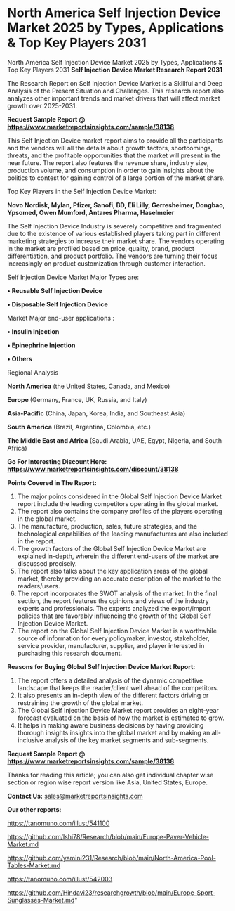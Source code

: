 # North America Self Injection Device Market 2025 by Types, Applications & Top Key Players 2031
North America Self Injection Device Market 2025 by Types, Applications & Top Key Players 2031
<strong>Self Injection Device Market Research Report 2031</strong>

The Research Report on Self Injection Device Market is a Skillful and Deep Analysis of the Present Situation and Challenges. This research report also analyzes other important trends and market drivers that will affect market growth over 2025-2031.

<strong>Request Sample Report @ <a href=https://www.marketreportsinsights.com/sample/38138>https://www.marketreportsinsights.com/sample/38138</a></strong>

This Self Injection Device market report aims to provide all the participants and the vendors will all the details about growth factors, shortcomings, threats, and the profitable opportunities that the market will present in the near future. The report also features the revenue share, industry size, production volume, and consumption in order to gain insights about the politics to contest for gaining control of a large portion of the market share.

Top Key Players in the Self Injection Device Market:

<strong>Novo Nordisk, Mylan, Pfizer, Sanofi, BD, Eli Lilly, Gerresheimer, Dongbao, Ypsomed, Owen Mumford, Antares Pharma, Haselmeier</strong>

The Self Injection Device Industry is severely competitive and fragmented due to the existence of various established players taking part in different marketing strategies to increase their market share. The vendors operating in the market are profiled based on price, quality, brand, product differentiation, and product portfolio. The vendors are turning their focus increasingly on product customization through customer interaction.

Self Injection Device Market Major Types are:

<strong>•  Reusable Self Injection Device

•  Disposable Self Injection Device</strong>

Market Major end-user applications :

<strong>•  Insulin Injection

•  Epinephrine Injection

•  Others</strong>

Regional Analysis

</u><strong><b>North America</b></strong> (the United States, Canada, and Mexico)

<strong><b>Europe </b></strong>(Germany, France, UK, Russia, and Italy)

<strong><b>Asia-Pacific</b></strong> (China, Japan, Korea, India, and Southeast Asia)

<strong><b>South America</b></strong> (Brazil, Argentina, Colombia, etc.)

<strong><b>The Middle East and Africa</b></strong> (Saudi Arabia, UAE, Egypt, Nigeria, and South Africa)

<strong>Go For Interesting Discount Here: <a href=https://www.marketreportsinsights.com/discount/38138>https://www.marketreportsinsights.com/discount/38138</a></strong>

<strong>Points Covered in The Report:</strong>
<ol>
  <li>The major points considered in the Global Self Injection Device Market report include the leading competitors operating in the global market.</li>
  <li>The report also contains the company profiles of the players operating in the global market.</li>
  <li>The manufacture, production, sales, future strategies, and the technological capabilities of the leading manufacturers are also included in the report.</li>
  <li>The growth factors of the Global Self Injection Device Market are explained in-depth, wherein the different end-users of the market are discussed precisely.</li>
  <li>The report also talks about the key application areas of the global market, thereby providing an accurate description of the market to the readers/users.</li>
  <li>The report incorporates the SWOT analysis of the market. In the final section, the report features the opinions and views of the industry experts and professionals. The experts analyzed the export/import policies that are favorably influencing the growth of the Global Self Injection Device Market.</li>
  <li>The report on the Global Self Injection Device Market is a worthwhile source of information for every policymaker, investor, stakeholder, service provider, manufacturer, supplier, and player interested in purchasing this research document.</li>
</ol>
<strong>Reasons for Buying Global Self Injection Device Market Report:</strong>

<ol>
  <li>The report offers a detailed analysis of the dynamic competitive landscape that keeps the reader/client well ahead of the competitors.</li>
  <li>It also presents an in-depth view of the different factors driving or restraining the growth of the global market.</li>
  <li>The Global Self Injection Device Market report provides an eight-year forecast evaluated on the basis of how the market is estimated to grow.</li>
  <li>It helps in making aware business decisions by having providing thorough insights insights into the global market and by making an all-inclusive analysis of the key market segments and sub-segments.</li>
</ol>
<strong>Request Sample Report @ <a href=https://www.marketreportsinsights.com/sample/38138>https://www.marketreportsinsights.com/sample/38138</a></strong>


Thanks for reading this article; you can also get individual chapter wise section or region wise report version like Asia, United States, Europe.

<strong>Contact Us:</strong>
sales@marketreportsinsights.com

<strong>Our other reports:</strong>

<a href=https://tanomuno.com/illust/541100>https://tanomuno.com/illust/541100</a>

<a href=https://github.com/Ishi78/Research/blob/main/Europe-Paver-Vehicle-Market.md>https://github.com/Ishi78/Research/blob/main/Europe-Paver-Vehicle-Market.md</a>

<a href=https://github.com/yamini231/Research/blob/main/North-America-Pool-Tables-Market.md>https://github.com/yamini231/Research/blob/main/North-America-Pool-Tables-Market.md</a>

<a href=https://tanomuno.com/illust/542003>https://tanomuno.com/illust/542003</a>

<a href=https://github.com/Hindavi23/researchgrowth/blob/main/Europe-Sport-Sunglasses-Market.md>https://github.com/Hindavi23/researchgrowth/blob/main/Europe-Sport-Sunglasses-Market.md</a>"
